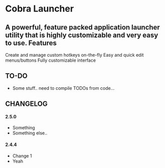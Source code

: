 Cobra Launcher
==============
A powerful, feature packed application launcher utility that is highly customizable and very easy to use.
Features
---------
Create and manage custom hotkeys on-the-fly
Easy and quick  edit menus/buttons
Fully customizable interface


## TO-DO
* Some stuff.. need to compile TODOs from code...


## CHANGELOG


#### 2.5.0
* Something
* Something else..

#### 2.4.4
* Change 1
* Yeah




